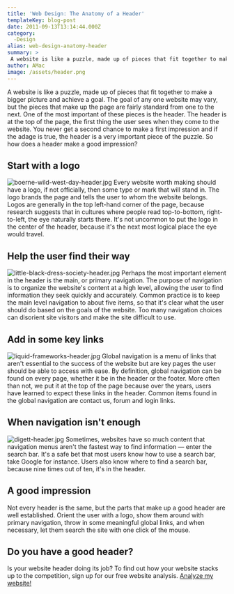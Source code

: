 ```yaml
---
title: 'Web Design: The Anatomy of a Header'
templateKey: blog-post
date: 2011-09-13T13:14:44.000Z
category: 
  -Design
alias: web-design-anatomy-header
summary: > 
 A website is like a puzzle, made up of pieces that fit together to make a bigger picture and achieve a goal. The goal of any one website may vary, but the pieces that make up the page are fairly standard from one to the next. One of the most important of these pieces is the header.
author: AMac
image: /assets/header.png
---
```


A website is like a puzzle, made up of pieces that fit together to make a bigger picture and achieve a goal. The goal of any one website may vary, but the pieces that make up the page are fairly standard from one to the next. One of the most important of these pieces is the header. The header is at the top of the page, the first thing the user sees when they come to the website. You never get a second chance to make a first impression and if the adage is true, the header is a very important piece of the puzzle. So how does a header make a good impression?

Start with a logo
-----------------

![boerne-wild-west-day-header.jpg](/assets/boerne-wild-west-day-header.jpg) Every website worth making should have a logo, if not officially, then some type or mark that will stand in. The logo brands the page and tells the user to whom the website belongs. Logos are generally in the top left-hand corner of the page, because research suggests that in cultures where people read top-to-bottom, right-to-left, the eye naturally starts there. It's not uncommon to put the logo in the center of the header, because it's the next most logical place the eye would travel.

Help the user find their way
----------------------------

![little-black-dress-society-header.jpg](/assets/little-black-dress-society-header.jpg) Perhaps the most important element in the header is the main, or primary navigation. The purpose of navigation is to organize the website's content at a high level, allowing the user to find information they seek quickly and accurately. Common practice is to keep the main level navigation to about five items, so that it's clear what the user should do based on the goals of the website. Too many navigation choices can disorient site visitors and make the site difficult to use.

Add in some key links
---------------------

![liquid-frameworks-header.jpg](/assets/liquid-frameworks-header.jpg) Global navigation is a menu of links that aren't essential to the success of the website but are key pages the user should be able to access with ease. By definition, global navigation can be found on every page, whether it be in the header or the footer. More often than not, we put it at the top of the page because over the years, users have learned to expect these links in the header. Common items found in the global navigation are contact us, forum and login links.

When navigation isn't enough
----------------------------

![digett-header.jpg](/assets/digett-header.jpg) Sometimes, websites have so much content that navigation menus aren't the fastest way to find information — enter the search bar. It's a safe bet that most users know how to use a search bar, take Google for instance. Users also know where to find a search bar, because nine times out of ten, it's in the header.

A good impression
-----------------

Not every header is the same, but the parts that make up a good header are well established. Orient the user with a logo, show them around with primary navigation, throw in some meaningful global links, and when necessary, let them search the site with one click of the mouse.

Do you have a good header?
--------------------------

Is your website header doing its job? To find out how your website stacks up to the competition, sign up for our free website analysis. [Analyze my website!](/contact)